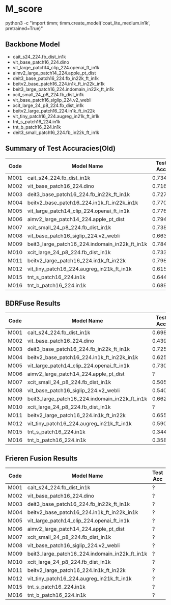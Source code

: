 # M_score

python3 -c "import timm; timm.create_model('coat_lite_medium.in1k', pretrained=True)"

## Backbone Model

- cait_s24_224.fb_dist_in1k
- vit_base_patch16_224.dino
- vit_large_patch14_clip_224.openai_ft_in1k
- aimv2_large_patch14_224.apple_pt_dist
- deit3_base_patch16_224.fb_in22k_ft_in1k
- beitv2_base_patch16_224.in1k_ft_in22k_in1k
- beit3_large_patch16_224.indomain_in22k_ft_in1k
- xcit_small_24_p8_224.fb_dist_in1k
- vit_base_patch16_siglip_224.v2_webli
- xcit_large_24_p8_224.fb_dist_in1k
- beitv2_large_patch16_224.in1k_ft_in22k
- vit_tiny_patch16_224.augreg_in21k_ft_in1k
- tnt_s_patch16_224.in1k
- tnt_b_patch16_224.in1k
- deit3_small_patch16_224.fb_in22k_ft_in1k

## Summary of Test Accuracies(Old)

| Code | Model Name | Test Acc |
|------|------------|----------|
| M001 | cait_s24_224.fb_dist_in1k | 0.7346 |
| M002 | vit_base_patch16_224.dino | 0.7160 |
| M003 | deit3_base_patch16_224.fb_in22k_ft_in1k | 0.7275 |
| M004 | beitv2_base_patch16_224.in1k_ft_in22k_in1k | 0.7704 |
| M005 | vit_large_patch14_clip_224.openai_ft_in1k | 0.7761 |
| M006 | aimv2_large_patch14_224.apple_pt_dist | 0.7947 |
| M007 | xcit_small_24_p8_224.fb_dist_in1k | 0.7382 |
| M008 | vit_base_patch16_siglip_224.v2_webli | 0.6638 |
| M009 | beit3_large_patch16_224.indomain_in22k_ft_in1k | 0.7847 |
| M010 | xcit_large_24_p8_224.fb_dist_in1k | 0.7332 |
| M011 | beitv2_large_patch16_224.in1k_ft_in22k | 0.7983 |
| M012 | vit_tiny_patch16_224.augreg_in21k_ft_in1k | 0.6152 |
| M015 | tnt_s_patch16_224.in1k | 0.6445 |
| M016 | tnt_b_patch16_224.in1k | 0.6896 |

## BDRFuse Results

| Code | Model Name | Test Acc |
|------|------------|----------|
| M001 | cait_s24_224.fb_dist_in1k | 0.6981 |
| M002 | vit_base_patch16_224.dino | 0.4392 |
| M003 | deit3_base_patch16_224.fb_in22k_ft_in1k | 0.7253 |
| M004 | beitv2_base_patch16_224.in1k_ft_in22k_in1k | 0.6252 |
| M005 | vit_large_patch14_clip_224.openai_ft_in1k | 0.7303 |
| M006 | aimv2_large_patch14_224.apple_pt_dist | ? |
| M007 | xcit_small_24_p8_224.fb_dist_in1k | 0.5057 |
| M008 | vit_base_patch16_siglip_224.v2_webli | 0.5408 |
| M009 | beit3_large_patch16_224.indomain_in22k_ft_in1k | 0.6624 |
| M010 | xcit_large_24_p8_224.fb_dist_in1k | ? |
| M011 | beitv2_large_patch16_224.in1k_ft_in22k | 0.6559 |
| M012 | vit_tiny_patch16_224.augreg_in21k_ft_in1k | 0.5908 |
| M015 | tnt_s_patch16_224.in1k | 0.3441 |
| M016 | tnt_b_patch16_224.in1k | 0.3584 |

## Frieren Fusion Results

| Code | Model Name | Test Acc |
|------|------------|----------|
| M001 | cait_s24_224.fb_dist_in1k | ? |
| M002 | vit_base_patch16_224.dino | ? |
| M003 | deit3_base_patch16_224.fb_in22k_ft_in1k | ? |
| M004 | beitv2_base_patch16_224.in1k_ft_in22k_in1k | ? |
| M005 | vit_large_patch14_clip_224.openai_ft_in1k | ? |
| M006 | aimv2_large_patch14_224.apple_pt_dist | ? |
| M007 | xcit_small_24_p8_224.fb_dist_in1k | ? |
| M008 | vit_base_patch16_siglip_224.v2_webli | ? |
| M009 | beit3_large_patch16_224.indomain_in22k_ft_in1k | ? |
| M010 | xcit_large_24_p8_224.fb_dist_in1k | ? |
| M011 | beitv2_large_patch16_224.in1k_ft_in22k | ? |
| M012 | vit_tiny_patch16_224.augreg_in21k_ft_in1k | ? |
| M015 | tnt_s_patch16_224.in1k | ? |
| M016 | tnt_b_patch16_224.in1k | ? |